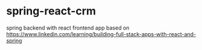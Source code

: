 # spring-react-crm
spring backend with react frontend app based on https://www.linkedin.com/learning/building-full-stack-apps-with-react-and-spring
